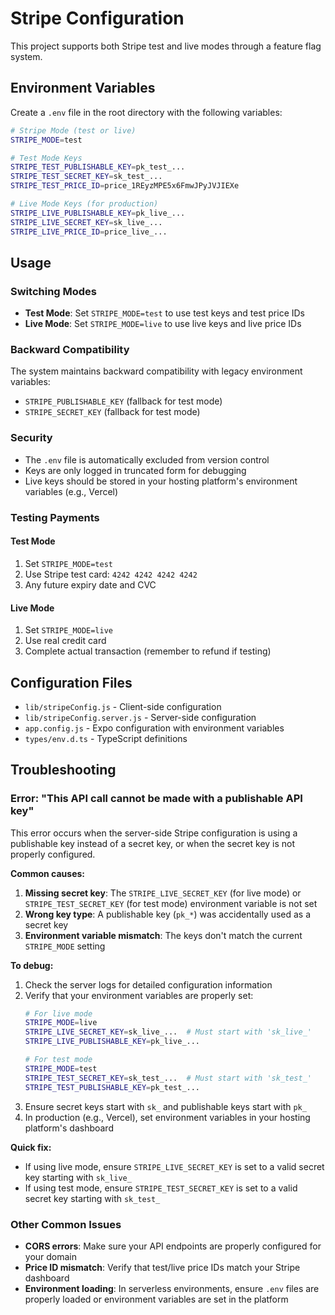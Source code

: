 # Stripe Configuration

This project supports both Stripe test and live modes through a feature flag system.

## Environment Variables

Create a `.env` file in the root directory with the following variables:

```bash
# Stripe Mode (test or live)
STRIPE_MODE=test

# Test Mode Keys
STRIPE_TEST_PUBLISHABLE_KEY=pk_test_...
STRIPE_TEST_SECRET_KEY=sk_test_...
STRIPE_TEST_PRICE_ID=price_1REyzMPE5x6FmwJPyJVJIEXe

# Live Mode Keys (for production)
STRIPE_LIVE_PUBLISHABLE_KEY=pk_live_...
STRIPE_LIVE_SECRET_KEY=sk_live_...
STRIPE_LIVE_PRICE_ID=price_live_...
```

## Usage

### Switching Modes

- **Test Mode**: Set `STRIPE_MODE=test` to use test keys and test price IDs
- **Live Mode**: Set `STRIPE_MODE=live` to use live keys and live price IDs

### Backward Compatibility

The system maintains backward compatibility with legacy environment variables:
- `STRIPE_PUBLISHABLE_KEY` (fallback for test mode)
- `STRIPE_SECRET_KEY` (fallback for test mode)

### Security

- The `.env` file is automatically excluded from version control
- Keys are only logged in truncated form for debugging
- Live keys should be stored in your hosting platform's environment variables (e.g., Vercel)

### Testing Payments

#### Test Mode
1. Set `STRIPE_MODE=test`
2. Use Stripe test card: `4242 4242 4242 4242`
3. Any future expiry date and CVC

#### Live Mode
1. Set `STRIPE_MODE=live`
2. Use real credit card
3. Complete actual transaction (remember to refund if testing)

## Configuration Files

- `lib/stripeConfig.js` - Client-side configuration
- `lib/stripeConfig.server.js` - Server-side configuration
- `app.config.js` - Expo configuration with environment variables
- `types/env.d.ts` - TypeScript definitions

## Troubleshooting

### Error: "This API call cannot be made with a publishable API key"

This error occurs when the server-side Stripe configuration is using a publishable key instead of a secret key, or when the secret key is not properly configured.

**Common causes:**
1. **Missing secret key**: The `STRIPE_LIVE_SECRET_KEY` (for live mode) or `STRIPE_TEST_SECRET_KEY` (for test mode) environment variable is not set
2. **Wrong key type**: A publishable key (`pk_*`) was accidentally used as a secret key
3. **Environment variable mismatch**: The keys don't match the current `STRIPE_MODE` setting

**To debug:**
1. Check the server logs for detailed configuration information
2. Verify that your environment variables are properly set:
   ```bash
   # For live mode
   STRIPE_MODE=live
   STRIPE_LIVE_SECRET_KEY=sk_live_...  # Must start with 'sk_live_'
   STRIPE_LIVE_PUBLISHABLE_KEY=pk_live_...
   
   # For test mode  
   STRIPE_MODE=test
   STRIPE_TEST_SECRET_KEY=sk_test_...  # Must start with 'sk_test_'
   STRIPE_TEST_PUBLISHABLE_KEY=pk_test_...
   ```
3. Ensure secret keys start with `sk_` and publishable keys start with `pk_`
4. In production (e.g., Vercel), set environment variables in your hosting platform's dashboard

**Quick fix:**
- If using live mode, ensure `STRIPE_LIVE_SECRET_KEY` is set to a valid secret key starting with `sk_live_`
- If using test mode, ensure `STRIPE_TEST_SECRET_KEY` is set to a valid secret key starting with `sk_test_`

### Other Common Issues

- **CORS errors**: Make sure your API endpoints are properly configured for your domain
- **Price ID mismatch**: Verify that test/live price IDs match your Stripe dashboard
- **Environment loading**: In serverless environments, ensure `.env` files are properly loaded or environment variables are set in the platform